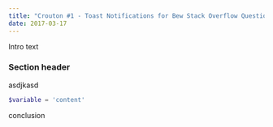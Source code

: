 ```yaml
---
title: "Crouton #1 - Toast Notifications for Bew Stack Overflow Questions"
date: 2017-03-17
---
```


Intro text

### Section header

asdjkasd

```powershell
$variable = 'content'
```

conclusion
